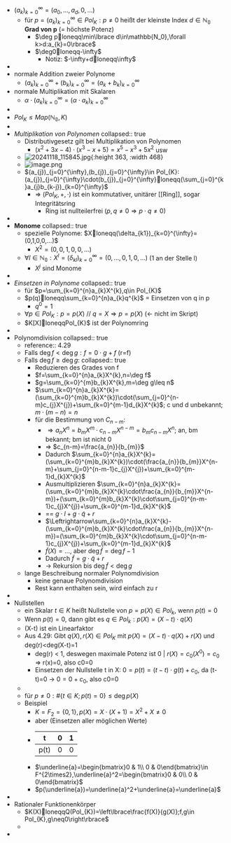- $(a_{k})_{k=0}^{\infty}=(a_0,...,a_{d},0,...)$
	- für $p=(a_{k})_{k=0}^{\infty}\in Pol_{K}:p\neq0$ heißt der kleinste Index $d\in\mathbb{N_0}$ **Grad von p** (= höchste Potenz)
		- $\deg ploneqq\min\lbrace d\in\mathbb{N_0},\forall k>d:a_{k}=0\rbrace$
		- $\deg0loneqq-\infty$
			- Notiz: $-\infty+dloneqq\infty$
-
- normale Addition zweier Polynome
	- $(a_{k})_{k=0}^{\infty}+(b_{k})_{k=0}^{\infty}=(a_{k}+b_{k})_{k=0}^{\infty}$
- normale Multiplikation mit Skalaren
	- $\alpha\cdot(a_{k})_{k=0}^{\infty}=(\alpha\cdot a_{k})_{k=0}^{\infty}$
-
- $Pol_{K}\leq Map(\mathbb{N_0},K)$
-
- *Multiplikation von Polynomen*
  collapsed:: true
	- Distributivgesetz gilt bei Multiplikation von Polynomen
		- $(x^2+3x-4)\cdot(x^3-x+5)=x^5-x^3+5x^2$ usw
	- ![20241118_115845.jpg](../assets/20241118_115845_1731927933980_0.jpg){:height 363, :width 468}
	- ![image.png](../assets/image_1731927838004_0.png)
	- $(a_{j})_{j=0}^{\infty},(b_{j})_{j=0}^{\infty}\in Pol_{K}:(a_{j})_{j=0}^{\infty}\cdot(b_{j})_{j=0}^{\infty}loneqq(\sum_{j=0}^{k}a_{j}b_{k-j})_{k=0}^{\infty}$
		- => $(Pol_{K},+,\cdot)$ ist ein kommutativer, unitärer [[Ring]], sogar Integritätsring
			- Ring ist nullteilerfrei ($p,q\neq0\Rightarrow p\cdot q\neq0$)
-
- **Monome**
  collapsed:: true
	- spezielle Polynome: $Xloneqq(\delta_{k1})_{k=0}^{\infty}=(0,1,0,0,...)$
		- $X^2=(0,0,1,0,0,...)$
	- $\forall l\in\mathbb{N_0}:X^{l}=(\delta_{kl})_{k=0}^{\infty}=(0,...,0,1,0,...)$ (1 an der Stelle l)
		- $X^{j}$ sind Monome
-
- *Einsetzen in Polynome*
  collapsed:: true
	- für $p=\sum_{k=0}^{n}a_{k}X^{k},q\in Pol_{K}$
	- $p(q)loneqq\sum_{k=0}^{n}a_{k}q^{k}$ = Einsetzen von q in p
		- $q^0=1$
	- $\forall p\in Pol_{K}:p=p(X)$ // $q=X\Rightarrow p=p(X)$ (<- nicht im Skript)
	- $K[X]loneqqPol_{K}$ ist der Polynomring
-
- Polynomdivision
  collapsed:: true
	- reference:: 4.29
	- Falls $\deg f<\deg g:f=0\cdot g+f$ (r=f)
	- Falls $\deg f\geq\deg g$:
	  collapsed:: true
		- Reduzieren des Grades von f
		- $f=\sum_{k=0}^{n}a_{k}X^{k},n=\deg f$
		- $g=\sum_{k=0}^{m}b_{k}X^{k},m=\deg g\leq n$
		- $\sum_{k=0}^{n}a_{k}X^{k}=(\sum_{k=0}^{m}b_{k}X^{k})\cdot(\sum_{j=0}^{n-m}c_{j}X^{j})+\sum_{k=0}^{m-1}d_{k}X^{k}$; c und d unbekannt; $m\cdot(m-n)=n$
		- für die Bestimmung von $C_{n-m}$:
			- $\Rightarrow a_{n}X^{n}=b_{m}X^{m}\cdot c_{n-m}X^{n-m}=b_{m}c_{n-m}X^{n}$; an, bm bekannt; bm ist nicht 0
			- => $c_{n-m}=\frac{a_{n}}{b_{m}}$
			- Dadurch $\sum_{k=0}^{n}a_{k}X^{k}=(\sum_{k=0}^{m}b_{k}X^{k})\cdot(\frac{a_{n}}{b_{m}}X^{n-m}+\sum_{j=0}^{n-m-1}c_{j}X^{j})+\sum_{k=0}^{m-1}d_{k}X^{k}$
			- Ausmultiplizieren $\sum_{k=0}^{n}a_{k}X^{k}=(\sum_{k=0}^{m}b_{k}X^{k}\cdot\frac{a_{n}}{b_{m}}X^{n-m})+(\sum_{k=0}^{m}b_{k}X^{k}\cdot\sum_{j=0}^{n-m-1}c_{j}X^{j})+\sum_{k=0}^{m-1}d_{k}X^{k}$
			- == $g\cdot l+g\cdot\widetilde{q}+r$
			- $\Leftrightarrow\sum_{k=0}^{n}a_{k}X^{k}-(\sum_{k=0}^{m}b_{k}X^{k}\cdot\frac{a_{n}}{b_{m}}X^{n-m})=(\sum_{k=0}^{m}b_{k}X^{k}\cdot\sum_{j=0}^{n-m-1}c_{j}X^{j})+\sum_{k=0}^{m-1}d_{k}X^{k}$
			- $\widetilde{f}(X)=...$, aber $\deg\widetilde{f}=\deg f-1$
			- Dadurch $\widetilde{f}=g\cdot\widetilde{q}+r$
			- -> Rekursion bis $\deg\widetilde{f}<\deg g$
	- lange Beschreibung normaler Polynomdivision
		- keine genaue Polynomdivision
		- Rest kann enthalten sein, wird einfach zu r
-
- Nullstellen
	- ein Skalar $t\in K$ heißt Nullstelle von $p=p(X)\in Pol_{k}$, wenn $p(t)=0$
	- Wenn $p(t)=0$, dann gibt es $q\in Pol_{k}:p(X)=(X-t)\cdot q(X)$
	- (X-t) ist ein Linearfaktor
	- Aus 4.29: Gibt $q(X),r(X)\in Pol_{K}$ mit $p(X)=(X-t)\cdot q(X)+r(X)$ und deg(r)<deg(X-t)=1
		- deg(r) < 1, deswegen maximale Potenz ist 0 | $r(X)=c_0(X^0)=c_0$ => r(x)=0, also c0=0
		- Einsetzen  der Nullstelle t in X: $0=p(t)=(t-t)\cdot g(t)+c_0$, da (t-t)=0 -> $0=0+c_0$, also c0=0
	-
	- für $p\neq0:\#\lbrace t\in K;p(t)=0\rbrace\leq\deg p(X)$
	- Beispiel
		- $K=F_2=\lbrace0,1\rbrace,p(X)=X\cdot(X+1)=X^2+X\neq0$
		- aber (Einsetzen aller möglichen Werte)
		- |t|0|1|
		  |--|--|--|
		  |p(t)|0|0|
		- $\underline{a}=\begin{bmatrix}0 & 1\\ 0 & 0\end{bmatrix}\in F^{2\times2},\underline{a}^2=\begin{bmatrix}0 & 0\\ 0 & 0\end{bmatrix}$
		- $p(\underline{a})=\underline{a}^2+\underline{a}=\underline{a}$
-
- Rationaler Funktionenkörper
	- $K(X)loneqqQ(Pol_{K})=\left\lbrace\frac{f(X)}{g(X)};f,g\in Pol_{K},g\neq0\right\rbrace$
	-
-